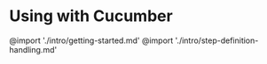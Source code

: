 # Using with Cucumber

@import './intro/getting-started.md'
@import './intro/step-definition-handling.md'
